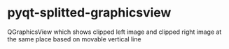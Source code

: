 # pyqt-splitted-graphicsview
QGraphicsView which shows clipped left image and clipped right image at the same place based on movable vertical line
